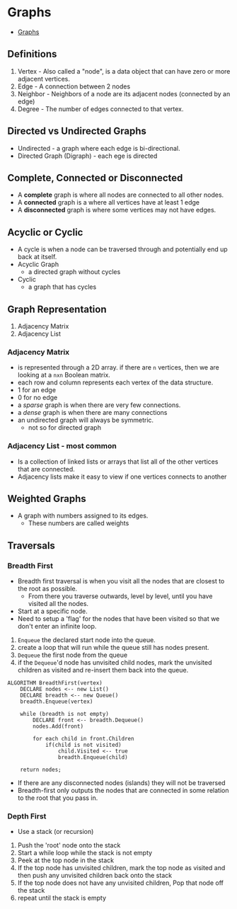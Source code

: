 # Graphs
- [Graphs](https://codefellows.github.io/common_curriculum/data_structures_and_algorithms/Code_401/class-35/resources/graphs.html)

## Definitions
1. Vertex - Also called a "node", is a data object that can have zero or more adjacent vertices.
1. Edge - A connection between 2 nodes
1. Neighbor - Neighbors of a node are its adjacent nodes (connected by an edge)
1. Degree - The number of edges connected to that vertex.

## Directed vs Undirected Graphs

- Undirected - a graph where each edge is bi-directional.
- Directed Graph (Digraph) - each ege is directed

## Complete, Connected or Disconnected
- A **complete** graph is where all nodes are connected to all other nodes.
- A **connected** graph is a where all vertices have at least 1 edge
- A **disconnected** graph is where some vertices may not have edges.

## Acyclic or Cyclic
- A cycle is when a node can be traversed through and potentially end up back at itself.
- Acyclic Graph 
    - a directed graph without cycles
- Cyclic
    - a graph that has cycles

## Graph Representation
1. Adjacency Matrix
1. Adjacency List

### Adjacency Matrix
- is represented through a 2D array. if there are `n` vertices, then we are looking at a `nxn` Boolean matrix.
- each row and column represents each vertex of the data structure. 
- 1 for an edge
- 0 for no edge
- a *sparse* graph is when there are very few connections.
- a *dense* graph is when there are many connections
- an undirected graph will always be symmetric.
    - not so for directed graph

### Adjacency List - most common
- Is a collection of linked lists or arrays that list all of the other vertices that are connected.
- Adjacency lists make it easy to view if one vertices connects to another

## Weighted Graphs
- A graph with numbers assigned to its edges.
    - These numbers are called weights

## Traversals
### Breadth First
- Breadth first traversal is when you visit all the nodes that are closest to the root as possible.
    - From there you traverse outwards, level by level, until you have visited all the nodes.
- Start at a specific node.
- Need to setup a 'flag' for the nodes that have been visited so that we don't enter an infinite loop.

1. `Enqueue` the declared start node into the queue.
1. create a loop that will run while the queue still has nodes present.
1. `Dequeue` the first node from the queue
1. if the `Dequeue`'d node has unvisited child nodes, mark the unvisited children as visited and re-insert them back into the queue.

``` Pseudo code
ALGORITHM BreadthFirst(vertex)
    DECLARE nodes <-- new List()
    DECLARE breadth <-- new Queue()
    breadth.Enqueue(vertex)

    while (breadth is not empty)
        DECLARE front <-- breadth.Dequeue()
        nodes.Add(front)

        for each child in front.Children
            if(child is not visited)
                child.Visited <-- true
                breadth.Enqueue(child)

    return nodes;
```

- If there are any disconnected nodes (islands) they will not be traversed
- Breadth-first only outputs the nodes that are connected in some relation to the root that you pass in.

### Depth First 
- Use a stack (or recursion)    

1. Push the 'root' node onto the stack
1. Start a while loop while the stack is not empty
1. Peek at the top node in the stack
1. If the top node has unvisited children, mark the top node as visited and then push any unvisited children back onto the stack
1. If the top node does not have any unvisited children, Pop that node off the stack
1. repeat until the stack is empty

